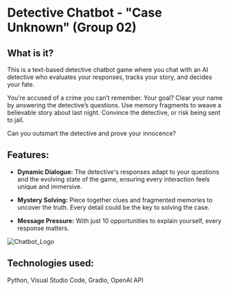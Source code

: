 # Detective Chatbot - "Case Unknown" (Group 02)

## What is it?

This is a text-based detective chatbot game where you chat with an AI detective who evaluates your responses, tracks your story, and decides your fate.

You’re accused of a crime you can’t remember. Your goal? Clear your name by answering the detective’s questions. 
Use memory fragments to weave a believable story about last night. Convince the detective, or risk being sent to jail.

Can you outsmart the detective and prove your innocence?

## Features:

* **Dynamic Dialogue:** The detective's responses adapt to your questions and the evolving state of the game, ensuring every interaction feels unique and immersive.

* **Mystery Solving:** Piece together clues and fragmented memories to uncover the truth. Every detail could be the key to solving the case.

* **Message Pressure:** With just 10 opportunities to explain yourself, every response matters. 

![Chatbot_Logo](https://github.com/ID-Start-Winter24/chat-02/blob/main/startpage/CU_logo.png)

## Technologies used:

Python, Visual Studio Code, Gradio, OpenAI API 
